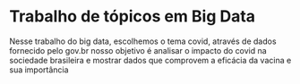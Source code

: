 # Trabalho de tópicos em Big Data

Nesse trabalho do big data, escolhemos o tema covid, através de dados fornecido pelo gov.br nosso objetivo é analisar o impacto do covid na sociedade brasileira e mostrar dados que comprovem a eficácia da vacina e sua importância
